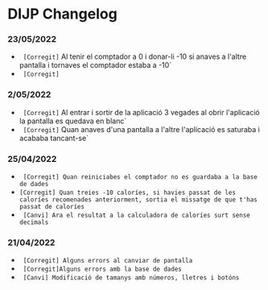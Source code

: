 # DIJP Changelog
### 23/05/2022
* ` [Corregit]` Al tenir el comptador a 0 i donar-li -10 si anaves a l'altre pantalla i tornaves el comptador estaba a -10`
* ` [Corregit]` 

### 2/05/2022
* ` [Corregit]` Al entrar i sortir de la aplicació 3 vegades al obrir l'aplicació la pantalla es quedava en blanc`
* ` [Corregit]` Quan anaves d'una pantalla a l'altre l'aplicació es saturaba i acababa tancant-se`

### 25/04/2022
* ` [Corregit] Quan reiniciabes el comptador no es guardaba a la base de dades`
* ` [Corregit] Quan treies -10 caloríes, si havies passat de les caloríes recomenades anteriorment, sortia el missatge de que t'has passat de caloríes `
* ` [Canvi] Ara el resultat a la calculadora de caloríes surt sense decimals`

### 21/04/2022
* ` [Corregit] Alguns errors al canviar de pantalla`
* ` [Corregit]Alguns errors amb la base de dades`
* ` [Canvi] Modificació de tamanys amb números, lletres i botóns`
